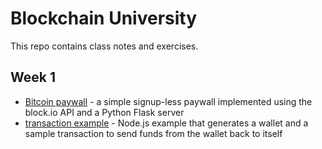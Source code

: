 # Blockchain University
This repo contains class notes and exercises.

## Week 1
* [Bitcoin paywall](http://www.github.com/psalami/blockchainu/tree/master/week1/paywall) - a simple signup-less paywall implemented using the block.io API and a Python Flask server
* [transaction example](http://www.github.com/psalami/blockchainu/tree/master/week1/transaction) - Node.js example that generates a wallet and a sample transaction to send funds from the wallet back to itself 
